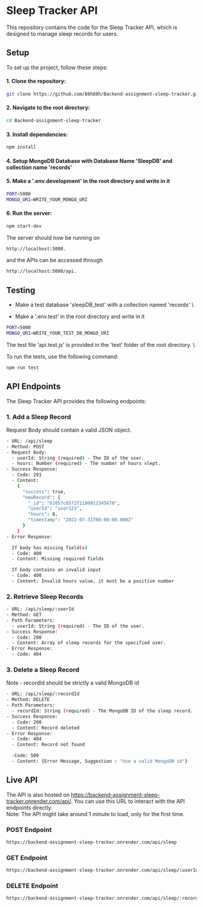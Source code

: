 # Sleep Tracker API

This repository contains the code for the Sleep Tracker API, which is designed to manage sleep records for users.

## Setup

To set up the project, follow these steps:

#### 1. Clone the repository:

```bash
git clone https://github.com/88h88h/Backend-assignment-sleep-tracker.git
```

#### 2. Navigate to the root directory:

```bash
cd Backend-assignment-sleep-tracker
```

#### 3. Install dependencies:

```bash
npm install
```
#### 4. Setup MongoDB Database with Database Name 'SleepDB' and collection name 'records'

#### 5. Make a '.env.development' in the root directory and write in it

```bash 
PORT=5000
MONGO_URI=WRITE_YOUR_MONGO_URI
```

#### 6. Run the server:

```bash
npm start-dev
```

The server should now be running on 

```bash 
http://localhost:5000. 
```
and the APIs can be accessed through 

```bash 
http://localhost:5000/api. 
```

## Testing

- Make a test database 'sleepDB_test' with a collection named 'records' \

- Make a '.env.test' in the root directory and write in it

```bash 
PORT=5000
MONGO_URI=WRITE_YOUR_TEST_DB_MONGO_URI
```

The test file 'api.test.js' is provided in the 'test' folder of the root directory. \

To run the tests, use the following command:

```bash
npm run test
```



## API Endpoints

The Sleep Tracker API provides the following endpoints: 


### 1. Add a Sleep Record

Request Body should contain a valid JSON object.

```bash
- URL: /api/sleep
- Method: POST
- Request Body:
  - userId: String (required) - The ID of the user.
  - hours: Number (required) - The number of hours slept.
- Success Response:
  - Code: 201
  - Content:
    {
      "success": true,
      "newRecord": {
        "_id": "61057c0572f1180012345678",
        "userId": "user123",
        "hours": 8,
        "timestamp": "2022-07-31T08:00:00.000Z"
      }
    }
- Error Response:

  If body has missing field(s)  
  - Code: 400
  - Content: Missing required fields

  If body contains an invalid input
  - Code: 400
  - Content: Invalid hours value, it must be a positive number
  ```

### 2. Retrieve Sleep Records

```bash
- URL: /api/sleep/:userId
- Method: GET
- Path Parameters:
  - userId: String (required) - The ID of the user.
- Success Response:
  - Code: 200
  - Content: Array of sleep records for the specified user.
- Error Response:
  - Code: 404
  ```

### 3. Delete a Sleep Record

Note - recordId should be strictly a valid MongoDB id  

```bash
- URL: /api/sleep/:recordId
- Method: DELETE
- Path Parameters:
  - recordId: String (required) - The MongoDB ID of the sleep record.
- Success Response:
  - Code: 200
  - Content: Record deleted
- Error Response:
  - Code: 404
  - Content: Record not found

  -Code: 500
  - Content: {Error Message, Suggestion : "Use a valid MongoDB id"}
  ```

## Live API

The API is also hosted on https://backend-assignment-sleep-tracker.onrender.com/api/. You can use this URL to interact with the API endpoints directly. \
Note: The API might take around 1 minute to load, only for the first time.

### POST Endpoint

```bash
https://backend-assignment-sleep-tracker.onrender.com/api/sleep
```

### GET Endpoint

```bash
https://backend-assignment-sleep-tracker.onrender.com/api/sleep/:userId
```

### DELETE Endpoint

```bash
https://backend-assignment-sleep-tracker.onrender.com/api/sleep/:recordId
```


